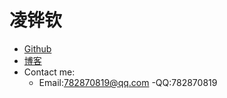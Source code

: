 # 凌铧钦
- [Github](https://github.com/FLEXLING)
- [博客](https://me.csdn.net/weixin_44426134)
- Contact me:
    - Email:782870819@qq.com
    -QQ:782870819
    
